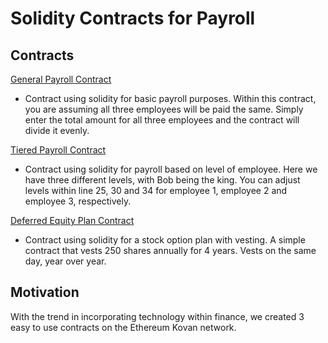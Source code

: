 # Solidity Contracts for Payroll

## Contracts

[General Payroll Contract](Code/AssociateProfitSplitter.sol)

- Contract using solidity for basic payroll purposes. Within this contract, you are assuming all three employees will be paid the same. Simply enter the total amount for all three employees and the contract will divide it evenly.

[Tiered Payroll Contract](Code/TieredProfitSplitter.sol)

- Contract using solidity for payroll based on level of employee. Here we have three different levels, with Bob being the king. You can adjust levels within line 25, 30 and 34 for employee 1, employee 2 and employee 3, respectively. 

[Deferred Equity Plan Contract](Code/DeferredEquityPlan.sol)

- Contract using solidity for a stock option plan with vesting. A simple contract that vests 250 shares annually for 4 years. Vests on the same day, year over year. 

## Motivation

With the trend in incorporating technology within finance, we created 3 easy to use contracts on the Ethereum Kovan network. 